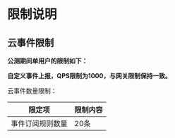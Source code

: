 # 限制说明

## 云事件限制

**公测期间单用户的限制如下：**

**自定义事件上报，QPS限制为1000，与网关限制保持一致。** 

云事件数量限制：

限定项 | 限制内容
---|---
事件订阅规则数量 | 20条

